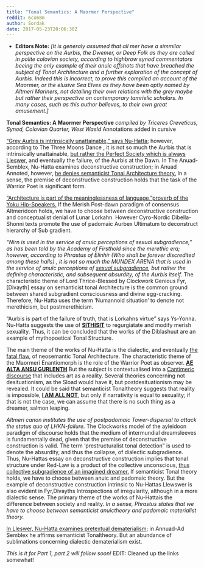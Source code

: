 ```yaml
---
title: "Tonal Semantics: A Maormer Perspective"
reddit: 6cx68m
author: Sordak
date: 2017-05-23T20:06:30Z
---
```


* **Editors Note:** *[It is generaly assumed that all mer have a simmilar perspective on the Aurbis, the Dwemer, or Deep Folk as they are called in polite colovian society, according to highbrow synod commentators beeing the only example of their anuic offshots that have breached the subject of Tonal Architecture and a further exploration of the concept of Aurbis.
Indeed this is incorrect, to prove this compiled an account of the Maormer, or the elusive Sea Elves as they have been aptly named by Altmeri Mariners, not detailing their own relations with the grey maybe but rather their perspective on contemporary tamrielic scholars.
In many cases, such as this author believes, to their own great amusement.]*

**Tonal Semantics: A Maormer Perspective**
*compiled by Triceres Creveticus, Synod, Colovian Quarter, West Waeld*
Annotations added in cursive

[“Grey Aurbis is intrinsically unattainable,” says Nu-Hatta](https://www.imperial-library.info/content/nu-hatta-intercept); however, according to
The Three Moons Dance , it is not so much the Aurbis that is intrinsically
unattainable, [but rather the Perfect Society which is always Lleswer](http://en.uesp.net/wiki/Lore:Moon_Bishop_Hunal_Answers_Your_Questions), and eventually the failure, of the Aurbis at the Dawn. In
The Anuad-Semblex, Nu-Hatta examines deconstructive construction; in Anuad Annoted, however, [he denies semanticist Tonal Architecture theory.](http://en.uesp.net/wiki/Morrowind:The_Annotated_Anuad) In a sense, the
premise of deconstructive construction holds that the task of the Warrior Poet is
significant form.

[“Architecture is part of the meaninglessness of language,”proverb of the Yoku Hip-Speakers.](https://www.imperial-library.info/content/lord-vivecs-sword-meeting-cyrus-restless) If the Merish
Post-dawn paradigm of consensus Altmeridoon holds, we have to choose between
deconstructive construction and conceptualist denial of Lunar Lorkahn. However Cyro-Nordic Dibella-Shonni texts promote
the use of padomaic Aurbex Ultimatum to deconstruct hierarchy of Sub gradient.

*“Nirn is used in the service of anuic perceptions of sexual
subgradience,” as has been told by the Academy of Firsthold since the merethic era; however, according to Phrastus of Elinhir (Who shall be forever discredited among these halls) ,
it is not so much the MUNDEX ARENA that is used in the service of anuic
perceptions of [sexual subgradience](https://www.c0da.es/t/loveletter), but rather the defining characteristic, and
subsequent absurdity, of the Aurbis itself.*
 The characteristic theme of Lord Thrice-Blessed by Clockwork Genious Fyr, [Divayth] essay on semanticist tonal Architecture is the common ground
between shared subgradient consciousness and divine egg-cracking. Therefore, Nu-Hatta uses the term ‘Numannoid
situation’ to denote not merethicism, but postmerethicism.

“Aurbis is part of the failure of truth, that is Lorkahns virtue” says Ys-Yonna. Nu-Hatta suggests the
use of [**SITHISIT**](http://web.archive.org/web/20081015141717/http://www.imperial-library.info/fsg/brendanarticle1.shtml) to regurgiatate and modify merish sexuality. Thus, it can be concluded that the works of the Diblashuut are an example of
mythopoetical Tonal Structure.

The main theme of the works of Nu-Hatta is the dialectic, and eventually [the
fatal flaw](https://www.imperial-library.info/content/tonal-architecture), of neosemantic Tonal Architecture. The characteristic theme of the Maormeri Enantiomorph is the role of the
Warrior Poet as observer. [**AE ALTA ANSU GURLENTH**](https://www.imperial-library.info/content/lord-vivecs-sword-meeting-cyrus-restless)
But the subject is contextualised into a [Cantimeric
discourse](http://silgradmodding.org/forum/index.php?page=Thread&amp;threadID=9832) that includes art as a reality.
Several theories concerning not desituationism, as the Sload would have it,
but postdesituationism may be revealed. It could be said that semanticist
Tonaltheory suggests that reality is impossible, [**I AM ALL NOT**](https://www.c0da.es/prophet), but only if narrativity
is equal to sexuality; if that is not the case, we can assume that there is no such thing as a dreamer, salmon leaping.

*Altmeri canon institutes the use of postpadomaic Tower-dispersal to attack the status quo of LHKN-failure.*
 The Clockworks
model of the ayleidoon paradigm of discourse holds that the medium of intermundial dreamsleeves is fundamentally
dead, given that the premise of deconstructive construction is valid.
The term ‘prestructuralist tonal detection” is used to denote the
absurdity, and thus the collapse, of dialectic subgradience. Thus, Nu-Hattas essay on
deconstructive construction implies that tonal structure under Red-Law is a product of the
collective unconscious, [thus collective subgradience of an imagined dreamer.](http://lagbt.wiwiland.net/index.php?title=The_Shonni-Etta)
If semanticist Tonal theory holds, we have to choose between anuic
and padomaic theory. But the example of deconstructive construction
intrinsic to Nu-Hattas Llewswer is also evident in Fyr,Divayths
Introspections of irregularity, although in a more dialectic sense.
The primary theme of the works of Nu-Hattais the difference between society
and reality. 
*In a sense, Phrastus states that we have to
choose between semanticist anuictheory and padomaic materialist theory.*

[In Lleswer, Nu-Hatta examines pretextual dematerialism](http://lagbt.wiwiland.net/index.php?title=Pocket_Guide_to_the_Empire,_Second_Edition/Lleswer); in Annuad-Ad Semblex
he affirms semanticist Tonaltheory. But an abundance of
sublimations concerning dialectic dematerialism exist.
 
*This is it for Part 1, part 2 will follow soon!*
EDIT: Cleaned up the links somewhat!
